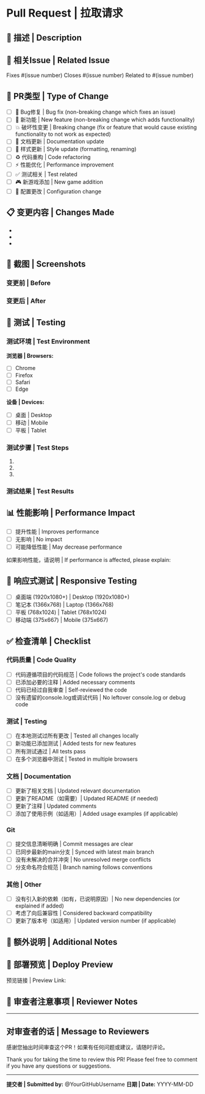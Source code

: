 # Pull Request | 拉取请求

## 📝 描述 | Description

<!-- 清楚简洁地描述这个PR做了什么 | A clear and concise description of what this PR does -->

## 🔗 相关Issue | Related Issue

<!-- 如果这个PR解决了某个issue，请在这里链接 | If this PR fixes an issue, link it here -->

Fixes #(issue number)
Closes #(issue number)
Related to #(issue number)

## 🎯 PR类型 | Type of Change

<!-- 请勾选适用的选项 | Please check the relevant options -->

- [ ] 🐛 Bug修复 | Bug fix (non-breaking change which fixes an issue)
- [ ] 🚀 新功能 | New feature (non-breaking change which adds functionality)
- [ ] 💥 破坏性变更 | Breaking change (fix or feature that would cause existing functionality to not work as expected)
- [ ] 📝 文档更新 | Documentation update
- [ ] 🎨 样式更新 | Style update (formatting, renaming)
- [ ] ♻️ 代码重构 | Code refactoring
- [ ] ⚡ 性能优化 | Performance improvement
- [ ] ✅ 测试相关 | Test related
- [ ] 🎮 新游戏添加 | New game addition
- [ ] 🔧 配置更改 | Configuration change

## 📋 变更内容 | Changes Made

<!-- 详细列出所做的更改 | List the changes made in detail -->

- 
- 
- 

## 📸 截图 | Screenshots

<!-- 如果有UI变更，请添加截图 | If there are UI changes, add screenshots -->

### 变更前 | Before
<!-- 添加变更前的截图 | Add screenshots before changes -->

### 变更后 | After
<!-- 添加变更后的截图 | Add screenshots after changes -->

## 🧪 测试 | Testing

### 测试环境 | Test Environment

**浏览器 | Browsers:**
- [ ] Chrome
- [ ] Firefox
- [ ] Safari
- [ ] Edge

**设备 | Devices:**
- [ ] 桌面 | Desktop
- [ ] 移动 | Mobile
- [ ] 平板 | Tablet

### 测试步骤 | Test Steps

<!-- 描述如何测试这些更改 | Describe how to test these changes -->

1. 
2. 
3. 

### 测试结果 | Test Results

<!-- 描述测试结果 | Describe test results -->

## 📊 性能影响 | Performance Impact

<!-- 这些更改是否影响性能？ | Do these changes affect performance? -->

- [ ] 提升性能 | Improves performance
- [ ] 无影响 | No impact
- [ ] 可能降低性能 | May decrease performance

如果影响性能，请说明 | If performance is affected, please explain:

## 📱 响应式测试 | Responsive Testing

<!-- 在不同屏幕尺寸下测试过吗？ | Tested on different screen sizes? -->

- [ ] 桌面端 (1920x1080+) | Desktop (1920x1080+)
- [ ] 笔记本 (1366x768) | Laptop (1366x768)
- [ ] 平板 (768x1024) | Tablet (768x1024)
- [ ] 移动端 (375x667) | Mobile (375x667)

## ✅ 检查清单 | Checklist

<!-- 提交PR前请确认以下事项 | Please confirm the following before submitting PR -->

### 代码质量 | Code Quality
- [ ] 代码遵循项目的代码规范 | Code follows the project's code standards
- [ ] 已添加必要的注释 | Added necessary comments
- [ ] 代码已经过自我审查 | Self-reviewed the code
- [ ] 没有遗留的console.log或调试代码 | No leftover console.log or debug code

### 测试 | Testing
- [ ] 在本地测试过所有更改 | Tested all changes locally
- [ ] 新功能已添加测试 | Added tests for new features
- [ ] 所有测试通过 | All tests pass
- [ ] 在多个浏览器中测试 | Tested in multiple browsers

### 文档 | Documentation
- [ ] 更新了相关文档 | Updated relevant documentation
- [ ] 更新了README（如需要）| Updated README (if needed)
- [ ] 更新了注释 | Updated comments
- [ ] 添加了使用示例（如适用）| Added usage examples (if applicable)

### Git
- [ ] 提交信息清晰明确 | Commit messages are clear
- [ ] 已同步最新的main分支 | Synced with latest main branch
- [ ] 没有未解决的合并冲突 | No unresolved merge conflicts
- [ ] 分支命名符合规范 | Branch naming follows conventions

### 其他 | Other
- [ ] 没有引入新的依赖（如有，已说明原因）| No new dependencies (or explained if added)
- [ ] 考虑了向后兼容性 | Considered backward compatibility
- [ ] 更新了版本号（如适用）| Updated version number (if applicable)

## 💬 额外说明 | Additional Notes

<!-- 添加任何其他相关信息 | Add any other relevant information -->

## 📸 部署预览 | Deploy Preview

<!-- 如果有在线预览，请提供链接 | If there's an online preview, provide the link -->

预览链接 | Preview Link: 

## 🙏 审查者注意事项 | Reviewer Notes

<!-- 告诉审查者需要特别注意什么 | Tell reviewers what to pay special attention to -->

---

## 对审查者的话 | Message to Reviewers

感谢您抽出时间审查这个PR！如果有任何问题或建议，请随时评论。

Thank you for taking the time to review this PR! Please feel free to comment if you have any questions or suggestions.

---

**提交者 | Submitted by:** @YourGitHubUsername
**日期 | Date:** YYYY-MM-DD
